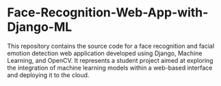 # Face-Recognition-Web-App-with-Django-ML
This repository contains the source code for a face recognition and facial emotion detection web application developed using Django, Machine Learning, and OpenCV. It represents a student project aimed at exploring the integration of machine learning models within a web-based interface and deploying it to the cloud.
